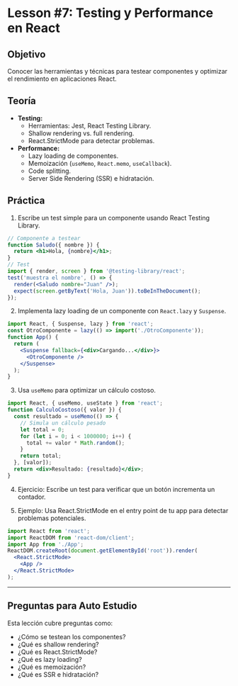 # Lesson #7: Testing y Performance en React

## Objetivo
Conocer las herramientas y técnicas para testear componentes y optimizar el rendimiento en aplicaciones React.

## Teoría
- **Testing:**
  - Herramientas: Jest, React Testing Library.
  - Shallow rendering vs. full rendering.
  - React.StrictMode para detectar problemas.
- **Performance:**
  - Lazy loading de componentes.
  - Memoización (`useMemo`, `React.memo`, `useCallback`).
  - Code splitting.
  - Server Side Rendering (SSR) e hidratación.

## Práctica
1. Escribe un test simple para un componente usando React Testing Library.

```jsx
// Componente a testear
function Saludo({ nombre }) {
  return <h1>Hola, {nombre}</h1>;
}
// Test
import { render, screen } from '@testing-library/react';
test('muestra el nombre', () => {
  render(<Saludo nombre="Juan" />);
  expect(screen.getByText('Hola, Juan')).toBeInTheDocument();
});
```

2. Implementa lazy loading de un componente con `React.lazy` y `Suspense`.

```jsx
import React, { Suspense, lazy } from 'react';
const OtroComponente = lazy(() => import('./OtroComponente'));
function App() {
  return (
    <Suspense fallback={<div>Cargando...</div>}>
      <OtroComponente />
    </Suspense>
  );
}
```

3. Usa `useMemo` para optimizar un cálculo costoso.

```jsx
import React, { useMemo, useState } from 'react';
function CalculoCostoso({ valor }) {
  const resultado = useMemo(() => {
    // Simula un cálculo pesado
    let total = 0;
    for (let i = 0; i < 1000000; i++) {
      total += valor * Math.random();
    }
    return total;
  }, [valor]);
  return <div>Resultado: {resultado}</div>;
}
```

4. Ejercicio: Escribe un test para verificar que un botón incrementa un contador.

5. Ejemplo: Usa React.StrictMode en el entry point de tu app para detectar problemas potenciales.

```jsx
import React from 'react';
import ReactDOM from 'react-dom/client';
import App from './App';
ReactDOM.createRoot(document.getElementById('root')).render(
  <React.StrictMode>
    <App />
  </React.StrictMode>
);
```

---

## Preguntas para Auto Estudio
Esta lección cubre preguntas como:
- ¿Cómo se testean los componentes?
- ¿Qué es shallow rendering?
- ¿Qué es React.StrictMode?
- ¿Qué es lazy loading?
- ¿Qué es memoización?
- ¿Qué es SSR e hidratación?
